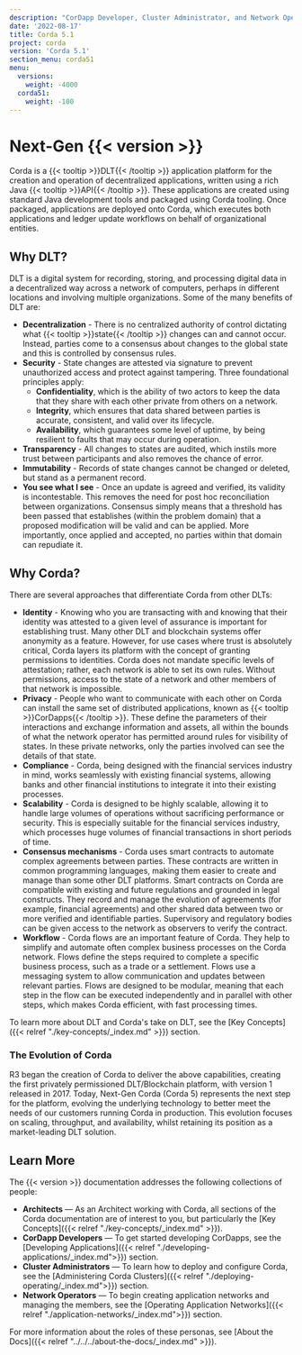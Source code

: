 ```yaml
---
description: "CorDapp Developer, Cluster Administrator, and Network Operator documentation for Corda 5.1."
date: '2022-08-17'
title: Corda 5.1
project: corda
version: 'Corda 5.1'
section_menu: corda51
menu:
  versions:
    weight: -4000
  corda51:
    weight: -100    
---
```

# Next-Gen {{< version >}}

Corda is a {{< tooltip >}}DLT{{< /tooltip >}} application platform for the creation and operation of decentralized applications, written using a rich Java {{< tooltip >}}API{{< /tooltip >}}.
These applications are created using standard Java development tools and packaged using Corda tooling.
Once packaged, applications are deployed onto Corda, which executes both applications and ledger update workflows on behalf of organizational entities.

## Why DLT?

DLT is a digital system for recording, storing, and processing digital data in a decentralized way across a network of computers, perhaps in different locations and involving multiple organizations.
Some of the many benefits of DLT are:

* **Decentralization** - There is no centralized authority of control dictating what {{< tooltip >}}state{{< /tooltip >}} changes can and cannot occur. Instead, parties come to a consensus about changes to the global state and this is controlled by consensus rules.
* **Security** - State changes are attested via signature to prevent unauthorized access and protect against tampering. Three foundational principles apply:
  * **Confidentiality**, which is the ability of two actors to keep the data that they share with each other private from others on a network.
  * **Integrity**, which ensures that data shared between parties is accurate, consistent, and valid over its lifecycle.
  * **Availability**, which guarantees some level of uptime, by being resilient to faults that may occur during operation.
* **Transparency** - All changes to states are audited, which instils more trust between participants and also removes the chance of error.
* **Immutability** - Records of state changes cannot be changed or deleted, but stand as a permanent record.
* **You see what I see** - Once an update is agreed and verified, its validity is incontestable.
This removes the need for post hoc reconciliation between organizations.
Consensus simply means that a threshold has been passed that establishes (within the problem domain) that a proposed modification will be valid and can be applied.
More importantly, once applied and accepted, no parties within that domain can repudiate it.

## Why Corda?

There are several approaches that differentiate Corda from other DLTs:

* **Identity** - Knowing who you are transacting with and knowing that their identity was attested to a given level of assurance is important for establishing trust.
Many other DLT and blockchain systems offer anonymity as a feature.
However, for use cases where trust is absolutely critical, Corda layers its platform with the concept of granting permissions to identities.
Corda does not mandate specific levels of attestation; rather, each network is able to set its own rules. Without permissions, access to the state of a network and other members of that network is impossible.
* **Privacy** - People who want to communicate with each other on Corda can install the same set of distributed applications, known as {{< tooltip >}}CorDapps{{< /tooltip >}}.
These define the parameters of their interactions and exchange information and assets, all within the bounds of what the network operator has permitted around rules for visibility of states.
In these private networks, only the parties involved can see the details of that state.
* **Compliance** - Corda, being designed with the financial services industry in mind, works seamlessly with existing financial systems, allowing banks and other financial institutions to integrate it into their existing processes.
* **Scalability** - Corda is designed to be highly scalable, allowing it to handle large volumes of operations without sacrificing performance or security. This is especially suitable for the financial services industry, which processes huge volumes of financial transactions in short periods of time.
* **Consensus mechanisms** - Corda uses smart contracts to automate complex agreements between parties. These contracts are written in common programming languages, making them easier to create and manage than some other DLT platforms. Smart contracts on Corda are compatible with existing and future regulations and grounded in legal constructs. They record and manage the evolution of agreements (for example, financial agreements) and other shared data between two or more verified and identifiable parties. Supervisory and regulatory bodies can be given access to the network as observers to verify the contract.
* **Workflow** - Corda flows are an important feature of Corda. They help to simplify and automate often complex business processes on the Corda network. Flows define the steps required to complete a specific business process, such as a trade or a settlement.
Flows use a messaging system to allow communication and updates between relevant parties. Flows are designed to be modular, meaning that each step in the flow can be executed independently and in parallel with other steps, which makes Corda efficient, with fast processing times.

To learn more about DLT and Corda's take on DLT, see the [Key Concepts]({{< relref "./key-concepts/_index.md" >}}) section.

### The Evolution of Corda

R3 began the creation of Corda to deliver the above capabilities, creating the first privately permissioned DLT/Blockchain platform, with version 1 released in 2017.
Today, Next-Gen Corda (Corda 5) represents the next step for the platform, evolving the underlying technology to better meet the needs of our customers running Corda in production.
This evolution focuses on scaling, throughput, and availability, whilst retaining its position as a market-leading DLT solution.

## Learn More

The {{< version >}} documentation addresses the following collections of people:

* **Architects** — As an Architect working with Corda, all sections of the Corda documentation are of interest to you, but particularly the [Key Concepts]({{< relref "./key-concepts/_index.md" >}}).
* **CorDapp Developers** — To get started developing CorDapps, see the [Developing Applications]({{< relref "./developing-applications/_index.md">}}) section.
* **Cluster Administrators** — To learn how to deploy and configure Corda, see the [Administering Corda Clusters]({{< relref "./deploying-operating/_index.md">}}) section.
* **Network Operators** — To begin creating application networks and managing the members, see the [Operating Application Networks]({{< relref "./application-networks/_index.md">}}) section.

For more information about the roles of these personas, see [About the Docs]({{< relref "../../../about-the-docs/_index.md" >}}).
